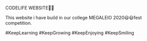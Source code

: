 CODELIFE WEBSITE👨‍💻

This website i have build in our college MEGALEIO 2020😃😃fest competition.

#KeepLearning #KeepGrowing #KeepEnjoying #KeepSmiling